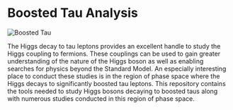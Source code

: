 # Boosted Tau Analysis 
![Boosted Tau](https://amva4newphysics.files.wordpress.com/2017/07/tausignature_trans.png?w=878)


The Higgs decay to tau leptons provides an excellent handle to study the Higgs coupling to fermions. These couplings can be used to gain greater understanding of the nature of the Higgs boson as well as enabling searches for physics beyond the Standard Model. An especially interesting place to conduct these studies is in the region of phase space where the Higgs decays to significantly boosted tau leptons. This repository contains the tools needed to study Higgs bosons decaying to boosted taus along with numerous studies conducted in this region of phase space.